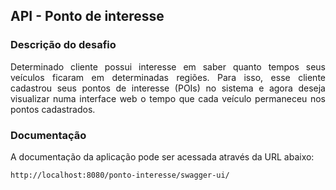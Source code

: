 ## API - Ponto de interesse

### Descrição do desafio
<p style="text-align: justify;">
    Determinado cliente possui interesse em saber quanto tempos seus 
    veículos ficaram em determinadas regiões. Para isso, esse cliente 
    cadastrou seus pontos de interesse (POIs) no sistema e agora deseja 
    visualizar numa interface web o tempo que cada veículo permaneceu nos 
    pontos cadastrados.
</p>

### Documentação
A documentação da aplicação pode ser acessada através da URL abaixo:
```
http://localhost:8080/ponto-interesse/swagger-ui/
```
